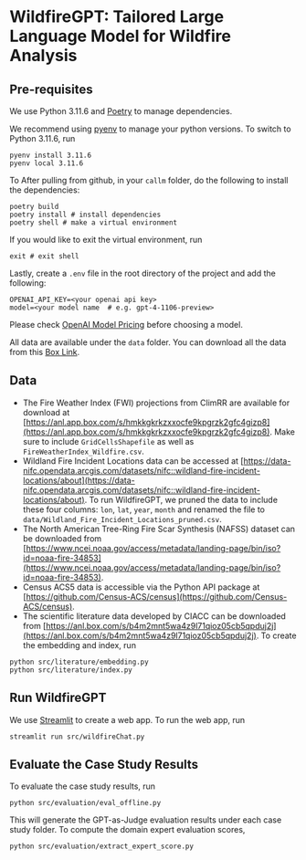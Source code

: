 # WildfireGPT: Tailored  Large Language Model for Wildfire Analysis

## Pre-requisites
We use Python 3.11.6 and [Poetry](https://python-poetry.org/) to manage dependencies. 

We recommend using [pyenv](https://github.com/pyenv/pyenv) to manage your python versions. To switch to Python 3.11.6, run 
```
pyenv install 3.11.6
pyenv local 3.11.6
```

To After pulling from github, in your ``callm`` folder, do the following to install the dependencies:
```
poetry build
poetry install # install dependencies
poetry shell # make a virtual environment
```

If you would like to exit the virtual environment, run
```
exit # exit shell
```

Lastly, create a ``.env`` file in the root directory of the project and add the following:
```
OPENAI_API_KEY=<your openai api key>
model=<your model name  # e.g. gpt-4-1106-preview>
```
Please check [OpenAI Model Pricing](https://openai.com/pricing) before choosing a model.

All data are available under the ``data`` folder. You can download all the data from this [Box Link](https://anl.box.com/s/wm888zovyapyou1txae7g75ghpc7sxre).

## Data

- The Fire Weather Index (FWI) projections from ClimRR are available for download at [https://anl.app.box.com/s/hmkkgkrkzxxocfe9kpgrzk2gfc4gizp8](https://anl.app.box.com/s/hmkkgkrkzxxocfe9kpgrzk2gfc4gizp8). Make sure to include `GridCellsShapefile` as well as `FireWeatherIndex_Wildfire.csv`.
- Wildland Fire Incident Locations data can be accessed at [https://data-nifc.opendata.arcgis.com/datasets/nifc::wildland-fire-incident-locations/about](https://data-nifc.opendata.arcgis.com/datasets/nifc::wildland-fire-incident-locations/about). To run WildfireGPT, we pruned the data to include these four columns: `lon`, `lat`, `year`, `month` and renamed the file to `data/Wildland_Fire_Incident_Locations_pruned.csv`.
- The North American Tree-Ring Fire Scar Synthesis (NAFSS) dataset can be downloaded from [https://www.ncei.noaa.gov/access/metadata/landing-page/bin/iso?id=noaa-fire-34853](https://www.ncei.noaa.gov/access/metadata/landing-page/bin/iso?id=noaa-fire-34853). 
- Census ACS5 data is accessible via the Python API package at [https://github.com/Census-ACS/census](https://github.com/Census-ACS/census). 
- The scientific literature data developed by CIACC can be downloaded from [https://anl.box.com/s/b4m2mnt5wa4z9l71qioz05cb5qpduj2j](https://anl.box.com/s/b4m2mnt5wa4z9l71qioz05cb5qpduj2j). To create the embedding and index, run 

```
python src/literature/embedding.py
python src/literature/index.py
```

## Run WildfireGPT
We use [Streamlit](https://streamlit.io) to create a web app. To run the web app, run
```
streamlit run src/wildfireChat.py
```

## Evaluate the Case Study Results

To evaluate the case study results, run
```
python src/evaluation/eval_offline.py
```
This will generate the GPT-as-Judge evaluation results under each case study folder. To compute the domain expert evaluation scores,
```
python src/evaluation/extract_expert_score.py
```